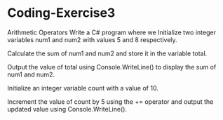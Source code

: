 # Coding-Exercise3
Arithmetic Operators
Write a C# program where we Initialize two integer variables num1 and num2 with values 5 and 8 respectively.

Calculate the sum of num1 and num2 and store it in the variable total.

Output the value of total using Console.WriteLine() to display the sum of num1 and num2.

Initialize an integer variable count with a value of 10.

Increment the value of count by 5 using the += operator and output the updated value using Console.WriteLine().
